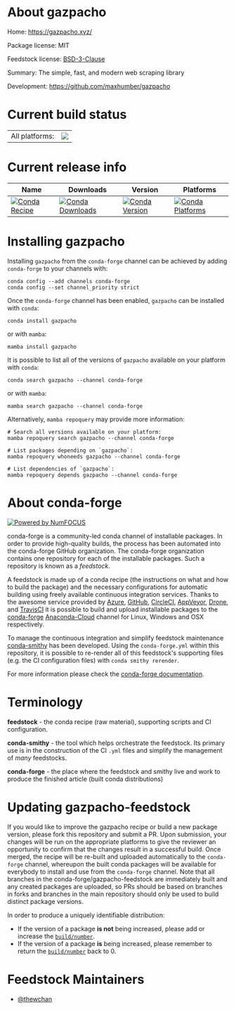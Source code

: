 About gazpacho
==============

Home: https://gazpacho.xyz/

Package license: MIT

Feedstock license: [BSD-3-Clause](https://github.com/conda-forge/gazpacho-feedstock/blob/main/LICENSE.txt)

Summary: The simple, fast, and modern web scraping library

Development: https://github.com/maxhumber/gazpacho

Current build status
====================


<table><tr><td>All platforms:</td>
    <td>
      <a href="https://dev.azure.com/conda-forge/feedstock-builds/_build/latest?definitionId=17333&branchName=main">
        <img src="https://dev.azure.com/conda-forge/feedstock-builds/_apis/build/status/gazpacho-feedstock?branchName=main">
      </a>
    </td>
  </tr>
</table>

Current release info
====================

| Name | Downloads | Version | Platforms |
| --- | --- | --- | --- |
| [![Conda Recipe](https://img.shields.io/badge/recipe-gazpacho-green.svg)](https://anaconda.org/conda-forge/gazpacho) | [![Conda Downloads](https://img.shields.io/conda/dn/conda-forge/gazpacho.svg)](https://anaconda.org/conda-forge/gazpacho) | [![Conda Version](https://img.shields.io/conda/vn/conda-forge/gazpacho.svg)](https://anaconda.org/conda-forge/gazpacho) | [![Conda Platforms](https://img.shields.io/conda/pn/conda-forge/gazpacho.svg)](https://anaconda.org/conda-forge/gazpacho) |

Installing gazpacho
===================

Installing `gazpacho` from the `conda-forge` channel can be achieved by adding `conda-forge` to your channels with:

```
conda config --add channels conda-forge
conda config --set channel_priority strict
```

Once the `conda-forge` channel has been enabled, `gazpacho` can be installed with `conda`:

```
conda install gazpacho
```

or with `mamba`:

```
mamba install gazpacho
```

It is possible to list all of the versions of `gazpacho` available on your platform with `conda`:

```
conda search gazpacho --channel conda-forge
```

or with `mamba`:

```
mamba search gazpacho --channel conda-forge
```

Alternatively, `mamba repoquery` may provide more information:

```
# Search all versions available on your platform:
mamba repoquery search gazpacho --channel conda-forge

# List packages depending on `gazpacho`:
mamba repoquery whoneeds gazpacho --channel conda-forge

# List dependencies of `gazpacho`:
mamba repoquery depends gazpacho --channel conda-forge
```


About conda-forge
=================

[![Powered by
NumFOCUS](https://img.shields.io/badge/powered%20by-NumFOCUS-orange.svg?style=flat&colorA=E1523D&colorB=007D8A)](https://numfocus.org)

conda-forge is a community-led conda channel of installable packages.
In order to provide high-quality builds, the process has been automated into the
conda-forge GitHub organization. The conda-forge organization contains one repository
for each of the installable packages. Such a repository is known as a *feedstock*.

A feedstock is made up of a conda recipe (the instructions on what and how to build
the package) and the necessary configurations for automatic building using freely
available continuous integration services. Thanks to the awesome service provided by
[Azure](https://azure.microsoft.com/en-us/services/devops/), [GitHub](https://github.com/),
[CircleCI](https://circleci.com/), [AppVeyor](https://www.appveyor.com/),
[Drone](https://cloud.drone.io/welcome), and [TravisCI](https://travis-ci.com/)
it is possible to build and upload installable packages to the
[conda-forge](https://anaconda.org/conda-forge) [Anaconda-Cloud](https://anaconda.org/)
channel for Linux, Windows and OSX respectively.

To manage the continuous integration and simplify feedstock maintenance
[conda-smithy](https://github.com/conda-forge/conda-smithy) has been developed.
Using the ``conda-forge.yml`` within this repository, it is possible to re-render all of
this feedstock's supporting files (e.g. the CI configuration files) with ``conda smithy rerender``.

For more information please check the [conda-forge documentation](https://conda-forge.org/docs/).

Terminology
===========

**feedstock** - the conda recipe (raw material), supporting scripts and CI configuration.

**conda-smithy** - the tool which helps orchestrate the feedstock.
                   Its primary use is in the construction of the CI ``.yml`` files
                   and simplify the management of *many* feedstocks.

**conda-forge** - the place where the feedstock and smithy live and work to
                  produce the finished article (built conda distributions)


Updating gazpacho-feedstock
===========================

If you would like to improve the gazpacho recipe or build a new
package version, please fork this repository and submit a PR. Upon submission,
your changes will be run on the appropriate platforms to give the reviewer an
opportunity to confirm that the changes result in a successful build. Once
merged, the recipe will be re-built and uploaded automatically to the
`conda-forge` channel, whereupon the built conda packages will be available for
everybody to install and use from the `conda-forge` channel.
Note that all branches in the conda-forge/gazpacho-feedstock are
immediately built and any created packages are uploaded, so PRs should be based
on branches in forks and branches in the main repository should only be used to
build distinct package versions.

In order to produce a uniquely identifiable distribution:
 * If the version of a package **is not** being increased, please add or increase
   the [``build/number``](https://docs.conda.io/projects/conda-build/en/latest/resources/define-metadata.html#build-number-and-string).
 * If the version of a package **is** being increased, please remember to return
   the [``build/number``](https://docs.conda.io/projects/conda-build/en/latest/resources/define-metadata.html#build-number-and-string)
   back to 0.

Feedstock Maintainers
=====================

* [@thewchan](https://github.com/thewchan/)

